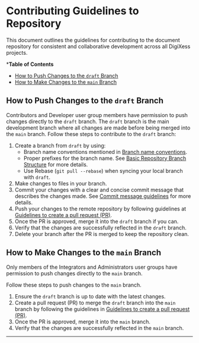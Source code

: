 # Contributing Guidelines to Repository

This document outlines the guidelines for contributing to the document repository for consistent and collaborative development across all DigiXess projects.

***Table of Contents**
- [How to Push Changes to the `draft` Branch](#how-to-push-changes-to-the-draft-branch)
- [How to Make Changes to the `main` Branch](#how-to-make-changes-to-the-main-branch)

## How to Push Changes to the `draft` Branch

Contributors and Developer user group members have permission to push changes directly to the `draft` branch. The `draft` branch is the main development branch where all changes are made before being merged into the `main` branch. Follow these steps to contribute to the `draft` branch:

1. Create a branch from `draft` by using:
   - Branch name conventions mentioned in [Branch name conventions](/common/branch-naming-rules.md). 
   - Proper prefixes for the branch name. See [Basic Repository Branch Structure](/document/basic-repo-branch-structure.md) for more details.
   - Use Rebase (`git pull --rebase`) when syncing your local branch with `draft`.
1. Make changes to files in your branch.
1. Commit your changes with a clear and concise commit message that describes the changes made. See [Commit message guidelines](/document/commit-message-guidelines.md) for more details.
1. Push your changes to the remote repository by following guidelines at [Guidelines to create a pull request (PR)][pr-guidelines].
1. Once the PR is approved, merge it into the `draft` branch if you can.
1. Verify that the changes are successfully reflected in the `draft` branch.
1. Delete your branch after the PR is merged to keep the repository clean.

## How to Make Changes to the `main` Branch

Only members of the Integrators and Administrators user groups have permission to push changes directly to the `main` branch. 

Follow these steps to push changes to the `main` branch.

1. Ensure the `draft` branch is up to date with the latest changes.
1. Create a pull request (PR) to merge the `draft` branch into the `main` branch by following the guidelines in [Guidelines to create a pull request (PR)][pr-guidelines].
1. Once the PR is approved, merge it into the `main` branch.
1. Verify that the changes are successfully reflected in the `main` branch.

---

[pr-guidelines]: /common/guidelines-to-create-pull-request.md "Guidelines to create a pull request (PR)"










